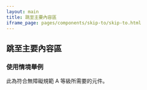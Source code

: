 ```yaml
---
layout: main
title: 跳至主要內容區
iframe_page: pages/components/skip-to/skip-to.html
---
```


## 跳至主要內容區

### 使用情境舉例

此為符合無障礙規範 A 等級所需要的元件。

